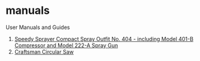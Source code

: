 # manuals

User Manuals and Guides

1. [Speedy Sprayer Compact Spray Outfit No. 404 - including Model 401-B Compressor and Model 222-A Spray Gun](./speedy-sprayer/)
2. [Craftsman Circular Saw](./craftsman-circular-saw)
